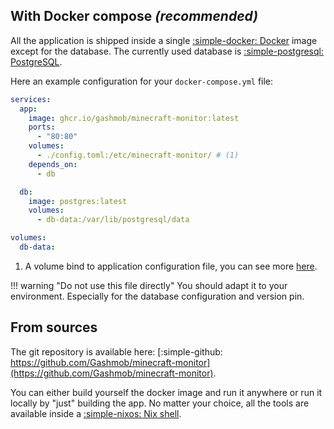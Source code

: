 ## With Docker compose *(recommended)*

All the application is shipped inside a single [:simple-docker: Docker](https://www.docker.com/) image except for the database. The currently used database is [:simple-postgresql: PostgreSQL](https://hub.docker.com/_/postgres).

Here an example configuration for your `docker-compose.yml` file:

```yaml
services:
  app:
    image: ghcr.io/gashmob/minecraft-monitor:latest
    ports:
      - "80:80"
    volumes:
      - ./config.toml:/etc/minecraft-monitor/ # (1)
    depends_on:
      - db

  db:
    image: postgres:latest
    volumes:
      - db-data:/var/lib/postgresql/data

volumes:
  db-data:
```

1. A volume bind to application configuration file, you can see more [here](../configuration/application/config.toml.md).

!!! warning "Do not use this file directly"
    You should adapt it to your environment. Especially for the database configuration and version pin.

## From sources

The git repository is available here: [:simple-github: https://github.com/Gashmob/minecraft-monitor](https://github.com/Gashmob/minecraft-monitor).

You can either build yourself the docker image and run it anywhere or run it locally by "just" building the app. No matter your choice, all the tools are available inside a [:simple-nixos: Nix shell](https://nixos.org/).
